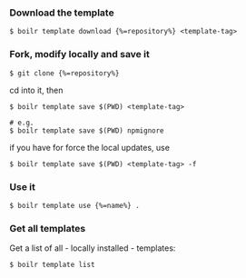 ### Download the template

```
$ boilr template download {%=repository%} <template-tag>
```

### Fork, modify locally and save it

```
$ git clone {%=repository%}
```

cd into it, then

```
$ boilr template save $(PWD) <template-tag>

# e.g. 
$ boilr template save $(PWD) npmignore
```

if you have for force the local updates, use

```
$ boilr template save $(PWD) <template-tag> -f
```

### Use it

```
$ boilr template use {%=name%} .
```

### Get all templates

Get a list of all - locally installed - templates:

```
$ boilr template list
```